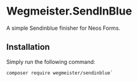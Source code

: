 # Wegmeister.SendInBlue

A simple Sendinblue finisher for Neos Forms.

## Installation

Simply run the following command:

```
composer require wegmeister/sendinblue`
```
